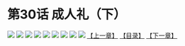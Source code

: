 # 第30话 成人礼（下）
![](https://mhpic.xiaomingtaiji.net/comic/D/斗破苍穹拆分版/30话/1.jpg-zymk.middle.webp)
![](https://mhpic.xiaomingtaiji.net/comic/D/斗破苍穹拆分版/30话/2.jpg-zymk.middle.webp)
![](https://mhpic.xiaomingtaiji.net/comic/D/斗破苍穹拆分版/30话/3.jpg-zymk.middle.webp)
![](https://mhpic.xiaomingtaiji.net/comic/D/斗破苍穹拆分版/30话/4.jpg-zymk.middle.webp)
![](https://mhpic.xiaomingtaiji.net/comic/D/斗破苍穹拆分版/30话/5.jpg-zymk.middle.webp)
![](https://mhpic.xiaomingtaiji.net/comic/D/斗破苍穹拆分版/30话/6.jpg-zymk.middle.webp)
![](https://mhpic.xiaomingtaiji.net/comic/D/斗破苍穹拆分版/30话/7.jpg-zymk.middle.webp)
![](https://mhpic.xiaomingtaiji.net/comic/D/斗破苍穹拆分版/30话/8.jpg-zymk.middle.webp)
![](https://mhpic.xiaomingtaiji.net/comic/D/斗破苍穹拆分版/30话/9.jpg-zymk.middle.webp)
[【上一章】](./29.md)
[【目录】](./README.md)
[【下一章】](./31.md)
